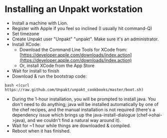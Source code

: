 # Installing an Unpakt workstation

* Install a machine with Lion.
* Register with Apple if you feel so inclined (I usually hit command-Q)
* Set timezone
* Create Unpakt user "Unpakt" "unpakt".  Make sure it's an administrator.
* Install XCode:
  * Download the Command Line Tools for XCode from: [https://developer.apple.com/downloads/index.action](https://developer.apple.com/downloads/index.action)
  * Or, install XCode from the App Store
* Wait for install to finish
* Download & run the bootstrap code:
  
`bash <(curl https://raw.github.com/Unpakt/unpakt_cookbooks/master/boot.sh)`

* During the 1-hour installation, you will be prompted to install java.  You don't need to do anything; java will be installed automatically by one of the chef recipes, and the manual installation is not required (there's a dependency issue which brings up the java-install-dialogue (chef->ohai->java), and we couldn't find a natural way around it).
* Wait for ~1 hour while things are downloaded & compiled.
* Reboot when it has finished.
